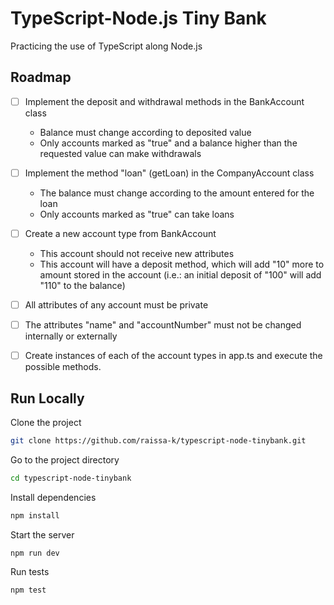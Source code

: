 
# TypeScript-Node.js Tiny Bank

Practicing the use of TypeScript along Node.js

## Roadmap

- [ ] Implement the deposit and withdrawal methods in the BankAccount class
	- Balance must change according to deposited value
	- Only accounts marked as "true" and a balance higher than the requested value can make withdrawals

- [ ]  Implement the method "loan" (getLoan) in the CompanyAccount class
	- The balance must change according to the amount entered for the loan
	- Only accounts marked as "true" can take loans

- [ ]  Create a new account type from BankAccount
	- This account should not receive new attributes
	- This account will have a deposit method, which will add "10" more to amount stored in the account (i.e.: an initial deposit of "100" will add "110" to the balance)

- [ ]  All attributes of any account must be private

- [ ]  The attributes "name" and "accountNumber" must not be changed internally or externally

- [ ] Create instances of each of the account types in app.ts and execute the possible methods.

## Run Locally

Clone the project

```bash
git clone https://github.com/raissa-k/typescript-node-tinybank.git
```

Go to the project directory

```bash
cd typescript-node-tinybank
```

Install dependencies

```bash
npm install
```

Start the server

```bash
npm run dev
```

Run tests

```bash
npm test
```

